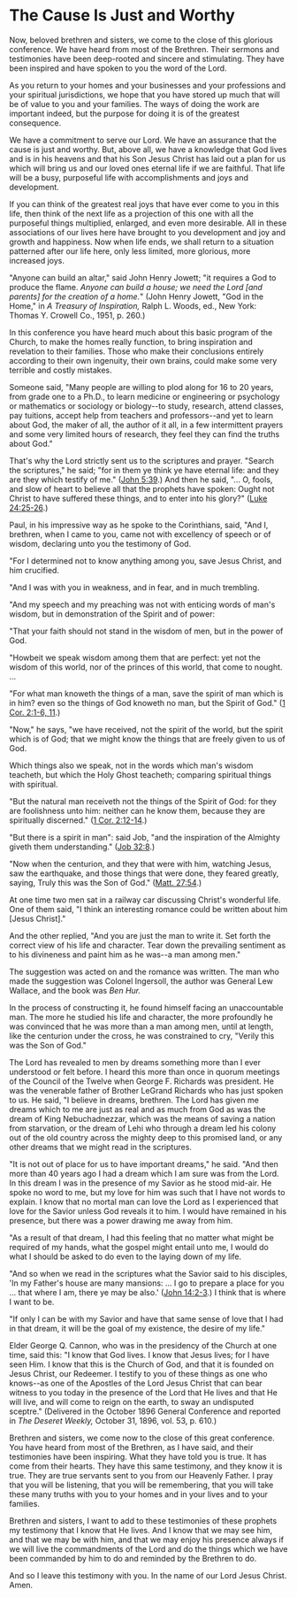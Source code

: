 # The Cause Is Just and Worthy

Now, beloved brethren and sisters, we come to the close of this glorious
conference. We have heard from most of the Brethren. Their sermons and
testimonies have been deep-rooted and sincere and stimulating. They have been
inspired and have spoken to you the word of the Lord.

As you return to your homes and your businesses and your professions and your
spiritual jurisdictions, we hope that you have stored up much that will be of
value to you and your families. The ways of doing the work are important
indeed, but the purpose for doing it is of the greatest consequence.

We have a commitment to serve our Lord. We have an assurance that the cause is
just and worthy. But, above all, we have a knowledge that God lives and is in
his heavens and that his Son Jesus Christ has laid out a plan for us which
will bring us and our loved ones eternal life if we are faithful. That life
will be a busy, purposeful life with accomplishments and joys and development.

If you can think of the greatest real joys that have ever come to you in this
life, then think of the next life as a projection of this one with all the
purposeful things multiplied, enlarged, and even more desirable. All in these
associations of our lives here have brought to you development and joy and
growth and happiness. Now when life ends, we shall return to a situation
patterned after our life here, only less limited, more glorious, more
increased joys.

"Anyone can build an altar," said John Henry Jowett; "it requires a God to
produce the flame. _Anyone can build a house; we need the Lord [and parents]
for the creation of a home._" (John Henry Jowett, "God in the Home," in _A
Treasury of Inspiration,_ Ralph L. Woods, ed., New York: Thomas Y. Crowell
Co., 1951, p. 260.)

In this conference you have heard much about this basic program of the Church,
to make the homes really function, to bring inspiration and revelation to
their families. Those who make their conclusions entirely according to their
own ingenuity, their own brains, could make some very terrible and costly
mistakes.

Someone said, "Many people are willing to plod along for 16 to 20 years, from
grade one to a Ph.D., to learn medicine or engineering or psychology or
mathematics or sociology or biology--to study, research, attend classes, pay
tuitions, accept help from teachers and professors--and yet to learn about
God, the maker of all, the author of it all, in a few intermittent prayers and
some very limited hours of research, they feel they can find the truths about
God."

That's why the Lord strictly sent us to the scriptures and prayer. "Search the
scriptures," he said; "for in them ye think ye have eternal life: and they are
they which testify of me." ([John
5:39](https://www.lds.org/scriptures/nt/john/5.39?lang=eng#38).) And then he
said, "... O, fools, and slow of heart to believe all that the prophets have
spoken: Ought not Christ to have suffered these things, and to enter into his
glory?" ([Luke
24:25-26](https://www.lds.org/scriptures/nt/luke/24.25-26?lang=eng#24).)

Paul, in his impressive way as he spoke to the Corinthians, said, "And I,
brethren, when I came to you, came not with excellency of speech or of wisdom,
declaring unto you the testimony of God.

"For I determined not to know anything among you, save Jesus Christ, and him
crucified.

"And I was with you in weakness, and in fear, and in much trembling.

"And my speech and my preaching was not with enticing words of man's wisdom,
but in demonstration of the Spirit and of power:

"That your faith should not stand in the wisdom of men, but in the power of
God.

"Howbeit we speak wisdom among them that are perfect: yet not the wisdom of
this world, nor of the princes of this world, that come to nought. ...

"For what man knoweth the things of a man, save the spirit of man which is in
him? even so the things of God knoweth no man, but the Spirit of God." ([1
Cor. 2:1-6,
11](https://www.lds.org/scriptures/nt/1-cor/2.1-6%2C11?lang=eng#0).)

"Now," he says, "we have received, not the spirit of the world, but the spirit
which is of God; that we might know the things that are freely given to us of
God.

Which things also we speak, not in the words which man's wisdom teacheth, but
which the Holy Ghost teacheth; comparing spiritual things with spiritual.

"But the natural man receiveth not the things of the Spirit of God: for they
are foolishness unto him: neither can he know them, because they are
spiritually discerned." ([1 Cor.
2:12-14](https://www.lds.org/scriptures/nt/1-cor/2.12-14?lang=eng#11).)

"But there is a spirit in man": said Job, "and the inspiration of the Almighty
giveth them understanding." ([Job
32:8](https://www.lds.org/scriptures/ot/job/32.8?lang=eng#7).)

"Now when the centurion, and they that were with him, watching Jesus, saw the
earthquake, and those things that were done, they feared greatly, saying,
Truly this was the Son of God." ([Matt.
27:54](https://www.lds.org/scriptures/nt/matt/27.54?lang=eng#53).)

At one time two men sat in a railway car discussing Christ's wonderful life.
One of them said, "I think an interesting romance could be written about him
[Jesus Christ]."

And the other replied, "And you are just the man to write it. Set forth the
correct view of his life and character. Tear down the prevailing sentiment as
to his divineness and paint him as he was--a man among men."

The suggestion was acted on and the romance was written. The man who made the
suggestion was Colonel Ingersoll, the author was General Lew Wallace, and the
book was _Ben Hur._

In the process of constructing it, he found himself facing an unaccountable
man. The more he studied his life and character, the more profoundly he was
convinced that he was more than a man among men, until at length, like the
centurion under the cross, he was constrained to cry, "Verily this was the Son
of God."

The Lord has revealed to men by dreams something more than I ever understood
or felt before. I heard this more than once in quorum meetings of the Council
of the Twelve when George F. Richards was president. He was the venerable
father of Brother LeGrand Richards who has just spoken to us. He said, "I
believe in dreams, brethren. The Lord has given me dreams which to me are just
as real and as much from God as was the dream of King Nebuchadnezzar, which
was the means of saving a nation from starvation, or the dream of Lehi who
through a dream led his colony out of the old country across the mighty deep
to this promised land, or any other dreams that we might read in the
scriptures.

"It is not out of place for us to have important dreams," he said. "And then
more than 40 years ago I had a dream which I am sure was from the Lord. In
this dream I was in the presence of my Savior as he stood mid-air. He spoke no
word to me, but my love for him was such that I have not words to explain. I
know that no mortal man can love the Lord as I experienced that love for the
Savior unless God reveals it to him. I would have remained in his presence,
but there was a power drawing me away from him.

"As a result of that dream, I had this feeling that no matter what might be
required of my hands, what the gospel might entail unto me, I would do what I
should be asked to do even to the laying down of my life.

"And so when we read in the scriptures what the Savior said to his disciples,
'In my Father's house are many mansions: ... I go to prepare a place for you ...
that where I am, there ye may be also.' ([John
14:2-3](https://www.lds.org/scriptures/nt/john/14.2-3?lang=eng#1).) I think
that is where I want to be.

"If only I can be with my Savior and have that same sense of love that I had
in that dream, it will be the goal of my existence, the desire of my life."

Elder George Q. Cannon, who was in the presidency of the Church at one time,
said this: "I know that God lives. I know that Jesus lives; for I have seen
Him. I know that this is the Church of God, and that it is founded on Jesus
Christ, our Redeemer. I testify to you of these things as one who knows--as
one of the Apostles of the Lord Jesus Christ that can bear witness to you
today in the presence of the Lord that He lives and that He will live, and
will come to reign on the earth, to sway an undisputed sceptre." (Delivered in
the October 1896 General Conference and reported in _The Deseret Weekly,_
October 31, 1896, vol. 53, p. 610.)

Brethren and sisters, we come now to the close of this great conference. You
have heard from most of the Brethren, as I have said, and their testimonies
have been inspiring. What they have told you is true. It has come from their
hearts. They have this same testimony, and they know it is true. They are true
servants sent to you from our Heavenly Father. I pray that you will be
listening, that you will be remembering, that you will take these many truths
with you to your homes and in your lives and to your families.

Brethren and sisters, I want to add to these testimonies of these prophets my
testimony that I know that He lives. And I know that we may see him, and that
we may be with him, and that we may enjoy his presence always if we will live
the commandments of the Lord and do the things which we have been commanded by
him to do and reminded by the Brethren to do.

And so I leave this testimony with you. In the name of our Lord Jesus Christ.
Amen.

